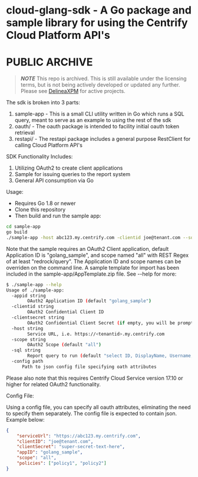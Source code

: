 # cloud-glang-sdk - A Go package and sample library for using the Centrify Cloud Platform API's

# PUBLIC ARCHIVE

> ***NOTE***
> This repo is archived.
> This is still available under the licensing terms, but is not being actively developed or updated any further. Please see [DelineaXPM](https://github.com/DelineaXPM) for active projects.


The sdk is broken into 3 parts:

  1. sample-app - This is a small CLI utility written in Go which runs a SQL query, meant to serve as an example to using the rest of the sdk
  2. oauth/ - The oauth package is intended to facility initial oauth token retrieval
  3. restapi/ - The restapi package includes a general purpose RestClient for calling Cloud Platform API's
  
SDK Functionality Includes:

  1. Utilizing OAuth2 to create client applications
  2. Sample for issuing queries to the report system
  3. General API consumption via Go

Usage:

  - Requires Go 1.8 or newer
  - Clone this repository
  - Then build and run the sample app:
  ```sh
  cd sample-app
  go build
  ./sample-app -host abc123.my.centrify.com -clientid joe@tenant.com --sql="select ID, DisplayName, Username, Email from User"
  ```

  Note that the sample requires an OAuth2 Client application, default Application ID is "golang_sample", and scope named "all" with REST Regex of at least "redrock/query".  The Application ID and scope names can be overriden on the command line.  A sample template for import has been included in the sample-app/AppTemplate.zip file.  See --help for more:

```sh
$ ./sample-app --help
Usage of ./sample-app:
  -appid string
    	OAuth2 Application ID (default "golang_sample")
  -clientid string
    	OAuth2 Confidential Client ID
  -clientsecret string
    	OAuth2 Confidential Client Secret (if empty, you will be prompted)
  -host string
    	Service URL, i.e. https://<tenantid>.my.centrify.com
  -scope string
    	OAuth2 Scope (default "all")
  -sql string
    	Report query to run (default "select ID, DisplayName, Username, Email from User")
  -config path
      Path to json config file specifying oath attributes
```

Please also note that this requires Centrify Cloud Service version 17.10 or higher for related OAuth2 functionality.

Config File:

Using a config file, you can specify all oauth attributes, eliminating the need to specify them separately.  The config file is expected to contain json.  Example below:

```json
{
    "serviceUrl": "https://abc123.my.centrify.com",
    "clientID": "joe@tenant.com",
    "clientSecret": "super-secret-text-here",
    "appID": "golang_sample",
    "scope": "all",
    "policies": ["policy1", "policy2"]
}
```
